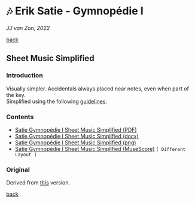 🎶 Erik Satie - Gymnopédie Ⅰ
============================

*JJ van Zon, 2022*

[back](../README.md)

Sheet Music Simplified
----------------------

### Introduction

Visually simpler. Accidentals always placed near notes, even when part of the key.  
Simplified using the following [guidelines](https://jjvanzon.github.io/Piano-Playing-Docs/methods/sheet-music-simplification.html).

### Contents

- [Satie Gymnopédie Ⅰ Sheet Music Simplified (PDF)](satie-gymnopedie-1-sheet-music-simplified.pdf)
- [Satie Gymnopédie Ⅰ Sheet Music Simplified (docx)](satie-gymnopedie-1-sheet-music-simplified.docx)
- [Satie Gymnopédie Ⅰ Sheet Music Simplified (png)](satie-gymnopedie-1-sheet-music-simplified.png)
- [Satie Gymnopédie Ⅰ Sheet Music Simplified (MuseScore)](satie-gymnopedie-1-sheet-music-simplified.mscz) `[ Different Layout ]`

### Original

Derived from [this](https://jjvanzon.github.io/Piano-Playing-Docs/satie-gymnopedie-1/sheet-music/README.html) version.

[back](../README.md)